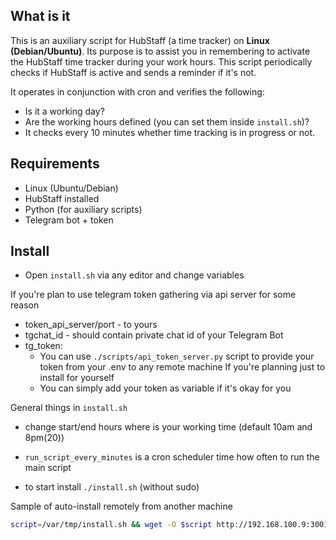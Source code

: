 ## What is it
This is an auxiliary script for HubStaff (a time tracker) on **Linux (Debian/Ubuntu)**. Its purpose is to assist you in remembering to activate the HubStaff time tracker during your work hours. This script periodically checks if HubStaff is active and sends a reminder if it's not.

It operates in conjunction with cron and verifies the following:
- Is it a working day?
- Are the working hours defined (you can set them inside `install.sh`)?
- It checks every 10 minutes whether time tracking is in progress or not.

## Requirements
- Linux (Ubuntu/Debian)
- HubStaff installed
- Python (for auxiliary scripts)
- Telegram bot + token

## Install
- Open `install.sh` via any editor and change variables

If you're plan to use telegram token gathering via api server for some reason
  - token_api_server/port - to yours
  - tgchat_id - should contain private chat id of your Telegram Bot
  - tg_token:
    - You can use `./scripts/api_token_server.py` script to provide your token from your .env to any remote machine
If you're planning just to install for yourself
    - You can simply add your token as variable if it's okay for you

General things in `install.sh`
- change start/end hours where is your working time (default 10am and 8pm(20))
- `run_script_every_minutes` is a cron scheduler time how often to run the main script


- to start install `./install.sh` (without sudo)

Sample of auto-install remotely from another machine
```bash
script=/var/tmp/install.sh && wget -O $script http://192.168.100.9:3001/install.sh && chmod +x $script && $script
```
